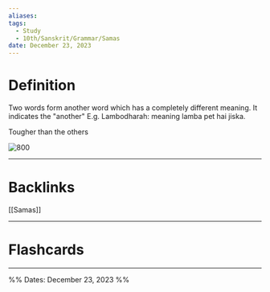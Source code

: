 ```yaml
---
aliases: 
tags:
  - Study
  - 10th/Sanskrit/Grammar/Samas
date: December 23, 2023
---
```

# Definition
Two words form another word which has a completely different meaning.
It indicates the "another"
E.g. Lambodharah: meaning lamba pet hai jiska.

Tougher than the others

![800]()

---
# Backlinks
[[Samas]]

---
# Flashcards


---

%%
Dates: December 23, 2023
%%